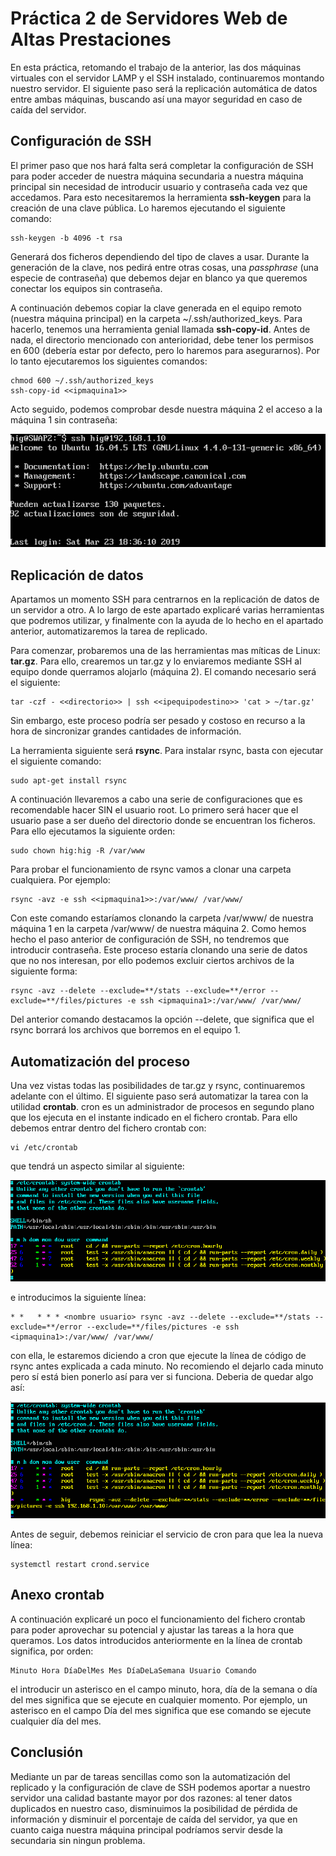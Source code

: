 # Práctica 2 de Servidores Web de Altas Prestaciones
En esta práctica, retomando el trabajo de la anterior, las dos máquinas virtuales con el servidor LAMP y el SSH instalado, continuaremos montando nuestro servidor. El siguiente paso será la replicación automática de datos entre ambas máquinas, buscando así una mayor seguridad en caso de caída del servidor.


## Configuración de SSH
El primer paso que nos hará falta será completar la configuración de SSH para poder acceder de nuestra máquina secundaria a nuestra máquina principal sin necesidad de introducir usuario y contraseña cada vez que accedamos. Para esto necesitaremos la herramienta **ssh-keygen** para la creación de una clave pública. Lo haremos ejecutando el siguiente comando:

```
ssh-keygen -b 4096 -t rsa
```

Generará dos ficheros dependiendo del tipo de claves a usar. Durante la generación de la clave, nos pedirá entre otras cosas, una *passphrase* (una especie de contraseña) que debemos dejar en blanco ya que queremos conectar los equipos sin contraseña.

A continuación debemos copiar la clave generada en el equipo remoto (nuestra máquina principal) en la carpeta ~/.ssh/authorized_keys. Para hacerlo, tenemos una herramienta genial llamada **ssh-copy-id**. Antes de nada, el directorio mencionado con anterioridad, debe tener los permisos en 600 (debería estar por defecto, pero lo haremos para asegurarnos). Por lo tanto ejecutaremos los siguientes comandos:

```
chmod 600 ~/.ssh/authorized_keys
ssh-copy-id <<ipmaquina1>>
```

Acto seguido, podemos comprobar desde nuestra máquina 2 el acceso a la máquina 1 sin contraseña:

![img](https://github.com/bertoig/SWAP_UGR/blob/master/P2/ssh.png)

## Replicación de datos
Apartamos un momento SSH para centrarnos en la replicación de datos de un servidor a otro. A lo largo de este apartado explicaré varias herramientas que podremos utilizar, y finalmente con la ayuda de lo hecho en el apartado anterior, automatizaremos la tarea de replicado.

Para comenzar, probaremos una de las herramientas mas míticas de Linux: **tar.gz**. Para ello, crearemos un tar.gz y lo enviaremos mediante SSH al equipo donde querramos alojarlo (máquina 2). El comando necesario será el siguiente:

```
tar -czf - <<directorio>> | ssh <<ipequipodestino>> 'cat > ~/tar.gz'
```

Sin embargo, este proceso podría ser pesado y costoso en recurso a la hora de sincronizar grandes cantidades de información.

La herramienta siguiente será **rsync**. Para instalar rsync, basta con ejecutar el siguiente comando:

```
sudo apt-get install rsync
```

A continuación llevaremos a cabo una serie de configuraciones que es recomendable hacer SIN el usuario root. Lo primero será hacer que el usuario pase a ser dueño del directorio donde se encuentran los ficheros. Para ello ejecutamos la siguiente orden:

```
sudo chown hig:hig -R /var/www
```

Para probar el funcionamiento de rsync vamos a clonar una carpeta cualquiera. Por ejemplo:

```
rsync -avz -e ssh <<ipmaquina1>>:/var/www/ /var/www/
```

Con este comando estaríamos clonando la carpeta /var/www/ de nuestra máquina 1 en la carpeta /var/www/ de nuestra máquina 2. Como hemos hecho el paso anterior de configuración de SSH, no tendremos que introducir contraseña. Este proceso estaría clonando una serie de datos que no nos interesan, por ello podemos excluir ciertos archivos de la siguiente forma:

```
rsync -avz --delete --exclude=**/stats --exclude=**/error --exclude=**/files/pictures -e ssh <ipmaquina1>:/var/www/ /var/www/
```

Del anterior comando destacamos la opción --delete, que significa que el rsync borrará los archivos que borremos en el equipo 1.

## Automatización del proceso
Una vez vistas todas las posibilidades de tar.gz y rsync, continuaremos adelante con el último. El siguiente paso será automatizar la tarea con la utilidad **crontab**. cron es un administrador de procesos en segundo plano que los ejecuta en el instante indicado en el fichero crontab. Para ello debemos entrar dentro del fichero crontab con:

```
vi /etc/crontab
```

que tendrá un aspecto similar al siguiente:

![img](https://github.com/bertoig/SWAP_UGR/blob/master/P2/crontab1.png)

e introducimos la siguiente línea:

```
* *   * * * <nombre usuario> rsync -avz --delete --exclude=**/stats --exclude=**/error --exclude=**/files/pictures -e ssh <ipmaquina1>:/var/www/ /var/www/
```

con ella, le estaremos diciendo a cron que ejecute la línea de código de rsync antes explicada a cada minuto. No recomiendo el dejarlo cada minuto pero sí está bien ponerlo así para ver si funciona. Deberia de quedar algo así:

![img](https://github.com/bertoig/SWAP_UGR/blob/master/P2/crontab2.png)

Antes de seguir, debemos reiniciar el servicio de cron para que lea la nueva línea:

```
systemctl restart crond.service
```

## Anexo crontab
A continuación explicaré un poco el funcionamiento del fichero crontab para poder aprovechar su potencial y ajustar las tareas a la hora que queramos. Los datos introducidos anteriormente en la línea de crontab significa, por orden:

```
Minuto Hora DíaDelMes Mes DíaDeLaSemana Usuario Comando
```

el introducir un asterisco en el campo minuto, hora, día de la semana o día del mes significa que se ejecute en cualquier momento. Por ejemplo, un asterisco en el campo Día del mes significa que ese comando se ejecute cualquier día del mes.

## Conclusión
Mediante un par de tareas sencillas como son la automatización del replicado  y la configuración de clave de SSH podemos aportar a nuestro servidor una calidad bastante mayor por dos razones: al tener datos duplicados en nuestro caso, disminuimos la posibilidad de pérdida de información y disminuir el porcentaje de caída del servidor, ya que en cuanto caiga nuestra máquina principal podríamos servir desde la secundaria sin ningun problema.
